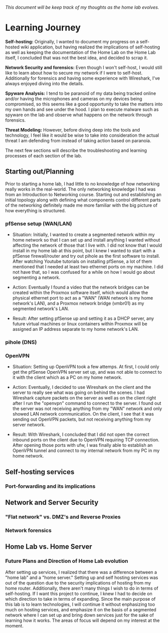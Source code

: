 _This document will be keep track of my thoughts as the home lab evolves._

# Learning Journey

**Self-hosting:**
Originally, I wanted to document my progress on a self-hosted wiki application, but having realized the implications of self-hosting as well as keeping the documentation of the Home Lab on the Home Lab itself, I concluded that was not the best idea, and decided to scrap it.

**Network Security and forensics:**
Even though I won't self-host, I would still like to learn about how to secure my network if I were to self-host. Additionally for forensics and having some experience with Wireshark, I've always enjoyed diving into the details.

**Spyware Analysis:**
I tend to be paranoid of my data being tracked online and/or having the microphones and cameras on my devices being compromised, so this seems like a good opportunity to take the matters into my own hands and see under the hood. I plan to execute malware such as spyware on the lab and observe what happens on the network through forensics.

**Threat Modeling:**
However, before diving deep into the tools and technology, I feel like it would be wise to take into consideration the actual threat I am defending from instead of taking action based on paranoia. 

The next few sections will describe the troubleshooting and learning processes of each section of the lab.

## Starting out/Planning
Prior to starting a home lab, I had little to no knowledge of how networking really works in the real-world. The only networking knowledge I had was from an Introduction to Networking course. Starting out and establishing an initial topology along with defining what components control different parts of the networking definitely made me more familiar with the big picture of how everything is structured.

### pfSense setup (WAN/LAN)
- Situation: Initially, I wanted to create a segmented network within my home network so that I can set up and install anything I wanted without affecting the network of those that I live with. I did not know that I would install in my home lab at this point, but I knew I wanted to start with a pfSense firewall/router and try out pihole as the first software to install. After watching Youtube tutorials on installing pfSense, a lot of them mentioned that I needed at least two ethernet ports on my machine. I did not have that, so I was confused for a while on how I would go about segmenting a network. 

- Action: Eventually I found a video that the network bridges can be created within the Proxmox software itself, which would allow the physical ethernet port to act as a "WAN" (WAN network is my home network's LAN), and a Proxmox network bridge (vmbr01) as my segmented network's LAN. 

- Result: After setting pfSense up and setting it as a DHCP server, any future virtual machines or linux containers within Proxmox will be assigned an IP address separate to my home network's LAN.

### pihole (DNS)
### OpenVPN
- Situation: Setting up OpenVPN took a few attemps. At first, I could only get the pfSense OpenVPN server set up, and was not able to connect to it with the client which as a PC on my home network. 

- Action: Eventually, I decided to use Wireshark on the client and the server to really see what was going on behind the scenes. I had Wireshark capture packets on the server as well as on the client right after I run the "openvpn" command to connect to the server. I found out the server was not receiving anything from my "WAN" network and only showed LAN network communication. On the client, I see that it was sending out OpenVPN packets, but not receiving anything from my server network. 

- Result: With Wireshark, I concluded that I did not open the correct inbound ports on the client due to OpenVPN requiring TCP connection. After opening those ports with ufw, I was finally able to establish an OpenVPN tunnel and connect to my internal network from my PC in my home network. 

## Self-hosting services
### Port-forwarding and its implications


## Network and Server Security
### "Flat network" vs. DMZ's and Reverse Proxies
### Network forensics

## Home Lab vs. Home Server
### Future Plans and Direction of Home Lab evolution
After setting up services, I realized that there was a difference between a "home lab" and a "home server." Setting up and self hosting services was out of the question due to the security implications of hosting from my home router. Additionally, there aren't many things I wish to do in terms of self-hosting. If I want this project to continue, I knew I had to decide on which direction to take in terms of expanding. Since the main purpose of this lab is to learn technologies, I will continue it without enphasizing too much on hosting services, and emphasize it on the basis of a segmented network where I can set up and bring down services just for the sake of learning how it works. The areas of focus will depend on my interest at the moment.



